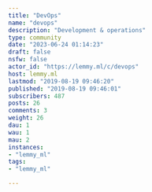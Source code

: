 ```yaml
---
title: "DevOps" 
name: "devops"
description: "Development & operations"
type: community
date: "2023-06-24 01:14:23"
draft: false
nsfw: false
actor_id: "https://lemmy.ml/c/devops"
host: lemmy.ml
lastmod: "2019-08-19 09:46:20"
published: "2019-08-19 09:46:01"
subscribers: 487
posts: 26
comments: 3
weight: 26
dau: 1
wau: 1
mau: 2
instances:
- "lemmy_ml"
tags: 
- "lemmy_ml"

---
```


